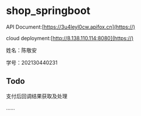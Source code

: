 # shop_springboot

API Document:[https://3u4leyl0cw.apifox.cn](https://)

cloud deployment:[http://8.138.110.114:8080](https://)

姓名：陈敬安

学号：202130440231

## Todo

支付后回调结果获取及处理

……
